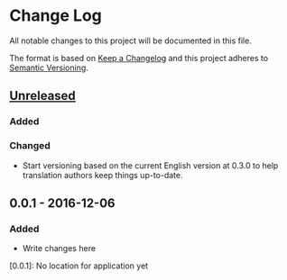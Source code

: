 # Change Log
All notable changes to this project will be documented in this file.

The format is based on [Keep a Changelog](http://keepachangelog.com/) 
and this project adheres to [Semantic Versioning](http://semver.org/).

## [Unreleased]
### Added

### Changed
- Start versioning based on the current English version at 0.3.0 to help
translation authors keep things up-to-date.

## 0.0.1 - 2016-12-06
### Added
- Write changes here

[Unreleased]: Unreleased
[0.0.1]: No location for application yet
